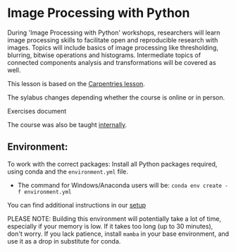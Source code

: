 # Image Processing with Python

During 'Image Processing with Python' workshops, researchers will learn image processing skills to facilitate open and reproducible research with images. Topics will include basics of image processing like thresholding, blurring, bitwise operations and histograms. Intermediate topics of connected components analysis and transformations will be covered as well.

This lesson is based on the [Carpentries lesson](https://datacarpentry.org/image-processing/).

The sylabus changes depending whether the course is online or in person. 


Exercises document

The course was also be taught [internally](internal_workshop.md).

## Environment:
To work with the correct packages:
Install all Python packages required, using conda and the
    `environment.yml` file.

  * The command for Windows/Anaconda users will be:
     `conda env create -f environment.yml`

  You can find additional instructions in our [setup](https://github.com/esciencecenter-digital-skills/image-processing/blob/main/setup.md)

PLEASE NOTE: Building this environment will potentially take a lot of time, especially if your memory is low.
If it takes too long (up to 30 minutes), don't worry. If you lack patience, install ```mamba``` in your base environment, and use it 
as a drop in substitute for conda.  


